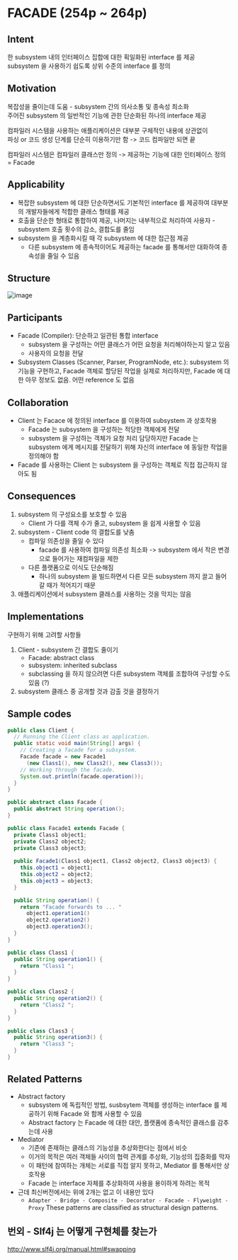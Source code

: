 # FACADE (254p ~ 264p)

## Intent
한 subsystem 내의 인터페이스 집합에 대한 획일화된 interface 를 제공  
subsystem 을 사용하기 쉽도록 상위 수준의 interface 를 정의

## Motivation
복잡성을 줄이는데 도움 - subsystem 간의 의사소통 및 종속성 최소화  
주어진 subsystem 의 일반적인 기능에 관한 단순화된 하나의 interface 제공

컴파일러 시스템을 사용하는 애플리케이션은 대부분 구체적인 내용에 상관없이  
파싱 or 코드 생성 단계를 단순히 이용하기만 함 -> 코드 컴파일만 되면 끝  

컴파일러 시스템은 컴파일러 클래스만 정의 -> 제공하는 기능에 대한 인터페이스 정의 = Facade

## Applicability
- 복잡한 subsystem 에 대한 단순하면서도 기본적인 interface 를 제공하여 대부분의 개발자들에게 적합한 클래스 형태를 제공
- 호출을 단순한 형태로 통합하여 제공, 나머지는 내부적으로 처리하여 사용자 - subsystem 호출 횟수의 감소, 결합도를 줄임
- subsystem 을 계층화시킬 때 각 subsystem 에 대한 접근점 제공
    - 다른 subsystem 에 종속적이어도 제공하는 facade 를 통해서만 대화하여 종속성을 줄일 수 있음

## Structure
![image](https://user-images.githubusercontent.com/10507662/145715233-e5e5e51e-309c-47d5-a101-df56d2dd7559.png)

## Participants
- Facade (Compiler): 단순하고 일관된 통합 interface
    - subsystem 을 구성하는 어떤 클래스가 어떤 요청을 처리해야하는지 알고 있음
    - 사용자의 요청을 전달
- Subsystem Classes (Scanner, Parser, ProgramNode, etc.): subsystem 의 기능을 구현하고, Facade 객체로 할당된 작업을 실제로 처리하지만, Facade 에 대한 아무 정보도 없음. 어떤 reference 도 없음

## Collaboration
- Client 는 Facace 에 정의된 interface 를 이용하여 subsystem 과 상호작용
    - Facade 는 subsystem 을 구성하는 적당한 객체에게 전달
    - subsystem 을 구성하는 객체가 요청 처리 담당하지만 Facade 는 subsystem 에게 메시지를 전달하기 위해 자신의 interface 에 동일한 작업을 정의해야 함
- Facade 를 사용하는 Client 는 subsystem 을 구성하는 객체로 직접 접근하지 않아도 됨

## Consequences
1. subsystem 의 구성요소를 보호할 수 있음
    - Client 가 다를 객체 수가 줄고, subsystem 을 쉽게 사용할 수 있음
2. subsystem - Client code 의 결합도를 낮춤
    - 컴파일 의존성을 줄일 수 있다  
        - facade 를 사용하여 컴파일 의존성 최소화 -> subsystem 에서 작은 변경으로 들어가는 재컴파일을 제한  
    - 다른 플랫폼으로 이식도 단순해짐
        - 하나의 subsystem 을 빌드하면서 다른 모든 subsystem 까지 끌고 들어갈 때가 적어지기 때문
3. 애플리케이션에서 subsystem 클래스를 사용하는 것을 막지는 않음

## Implementations
구현하기 위해 고려할 사항들

1. Client - subsystem 간 결합도 줄이기
    - Facade: abstract class
    - subsystem: inherited subclass
    - subclassing 을 하지 않으려면 다른 subsystem 객체를 조합하여 구성할 수도 있음 (?)
2. subsystem 클래스 중 공개할 것과 감출 것을 결정하기

## Sample codes

```java
public class Client {
  // Running the Client class as application.
  public static void main(String[] args) {
    // Creating a facade for a subsystem.
    Facade facade = new Facade1
      (new Class1(), new Class2(), new Class3());
    // Working through the facade.
    System.out.println(facade.operation());
  }
}

public abstract class Facade {
  public abstract String operation();
}

public class Facade1 extends Facade {
  private Class1 object1;
  private Class2 object2;
  private Class3 object3;
 
  public Facade1(Class1 object1, Class2 object2, Class3 object3) {
    this.object1 = object1;
    this.object2 = object2;
    this.object3 = object3;
  }

  public String operation() {
    return "Facade forwards to ... "
      object1.operation1()
      object2.operation2()
      object3.operation3();
  }
}

public class Class1 {
  public String operation1() {
    return "Class1 ";
  }
}

public class Class2 {
  public String operation2() {
    return "Class2 ";
  }
}

public class Class3 {
  public String operation3() {
    return "Class3 ";
  }
}
```

## Related Patterns
- Abstract factory
    - subsystem 에 독립적인 방법, susbsytem 객체를 생성하는 interface 를 제공하기 위해 Facade 와 함께 사용할 수 있음
    - Abstract factory 는 Facade 에 대한 대안, 플랫폼에 종속적인 클래스를 감추는데 사용
- Mediator
    - 기존에 존재하는 클래스의 기능성을 추상화한다는 점에서 비슷
    - 이거의 목적은 여러 객체들 사이의 협력 관계를 추상화, 기능성의 집중화를 막자
    - 이 패턴에 참여하는 개체는 서로를 직접 알지 못하고, Mediator 를 통해서만 상호작용
    - Facade 는 interface 자체를 추상화하여 사용을 용이하게 하려는 목적
- 근데 최신버전에서는 위에 2개는 없고 이 내용만 있다
    - `Adapter - Bridge - Composite - Decorator - Facade - Flyweight - Proxy`
These patterns are classified as structural design patterns. 

## 번외 - Slf4j 는 어떻게 구현체를 찾는가
http://www.slf4j.org/manual.html#swapping